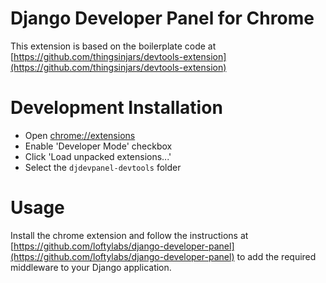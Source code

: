 Django Developer Panel for Chrome
===

This extension is based on the boilerplate code at [https://github.com/thingsinjars/devtools-extension](https://github.com/thingsinjars/devtools-extension)

Development Installation
===

 * Open [chrome://extensions](chrome://extensions)
 * Enable 'Developer Mode' checkbox
 * Click 'Load unpacked extensions...'
 * Select the `djdevpanel-devtools` folder

Usage
===

Install the chrome extension and follow the instructions at [https://github.com/loftylabs/django-developer-panel](https://github.com/loftylabs/django-developer-panel) to add the required middleware to your Django application.
